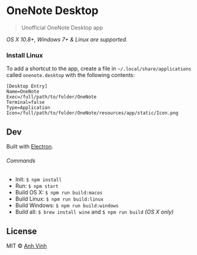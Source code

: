 # OneNote Desktop

> Unofficial OneNote Desktop app

*OS X 10.8+, Windows 7+ & Linux are supported.*

### Install Linux

To add a shortcut to the app, create a file in `~/.local/share/applications` called `onenote.desktop` with the following contents:

```
[Desktop Entry]
Name=OneNote
Exec=/full/path/to/folder/OneNote
Terminal=false
Type=Application
Icon=/full/path/to/folder/OneNote/resources/app/static/Icon.png
```
## Dev

Built with [Electron](http://electron.atom.io).

###### Commands

- Init: `$ npm install`
- Run: `$ npm start`
- Build OS X: `$ npm run build:macos`
- Build Linux: `$ npm run build:linux`
- Build Windows: `$ npm run build:windows`
- Build all: `$ brew install wine` and `$ npm run build` *(OS X only)*

## License

MIT © [Anh Vinh](http://soociu.top)
